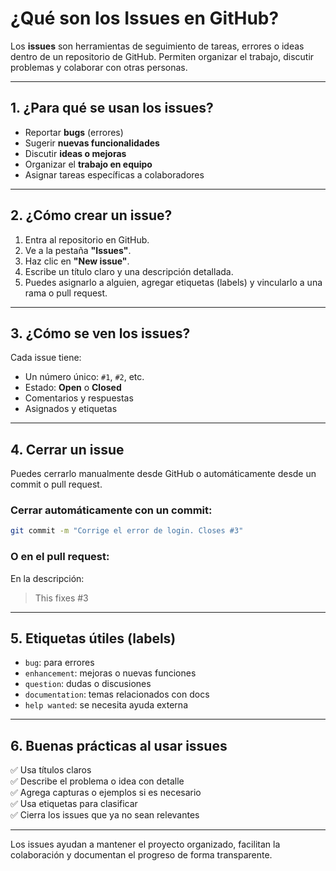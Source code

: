 # ¿Qué son los Issues en GitHub?

Los **issues** son herramientas de seguimiento de tareas, errores o ideas dentro de un repositorio de GitHub. Permiten organizar el trabajo, discutir problemas y colaborar con otras personas.

---

## 1. ¿Para qué se usan los issues?

- Reportar **bugs** (errores)
- Sugerir **nuevas funcionalidades**
- Discutir **ideas o mejoras**
- Organizar el **trabajo en equipo**
- Asignar tareas específicas a colaboradores

---

## 2. ¿Cómo crear un issue?

1. Entra al repositorio en GitHub.
2. Ve a la pestaña **"Issues"**.
3. Haz clic en **"New issue"**.
4. Escribe un título claro y una descripción detallada.
5. Puedes asignarlo a alguien, agregar etiquetas (labels) y vincularlo a una rama o pull request.

---

## 3. ¿Cómo se ven los issues?

Cada issue tiene:
- Un número único: `#1`, `#2`, etc.
- Estado: **Open** o **Closed**
- Comentarios y respuestas
- Asignados y etiquetas

---

## 4. Cerrar un issue

Puedes cerrarlo manualmente desde GitHub o automáticamente desde un commit o pull request.

### Cerrar automáticamente con un commit:
```bash
git commit -m "Corrige el error de login. Closes #3"
```

### O en el pull request:
En la descripción:  
> This fixes #3

---

## 5. Etiquetas útiles (labels)

- `bug`: para errores
- `enhancement`: mejoras o nuevas funciones
- `question`: dudas o discusiones
- `documentation`: temas relacionados con docs
- `help wanted`: se necesita ayuda externa

---

## 6. Buenas prácticas al usar issues

✅ Usa títulos claros  
✅ Describe el problema o idea con detalle  
✅ Agrega capturas o ejemplos si es necesario  
✅ Usa etiquetas para clasificar  
✅ Cierra los issues que ya no sean relevantes

---

Los issues ayudan a mantener el proyecto organizado, facilitan la colaboración y documentan el progreso de forma transparente.

